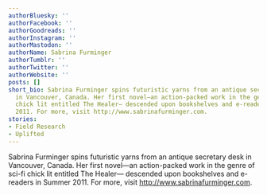 ```yaml
---
authorBluesky: ''
authorFacebook: ''
authorGoodreads: ''
authorInstagram: ''
authorMastodon: ''
authorName: Sabrina Furminger
authorTumblr: ''
authorTwitter: ''
authorWebsite: ''
posts: []
short_bio: Sabrina Furminger spins futuristic yarns from an antique secretary desk
  in Vancouver, Canada. Her first novel—an action-packed work in the genre of sci-fi
  chick lit entitled The Healer— descended upon bookshelves and e-readers in Summer
  2011. For more, visit http://www.sabrinafurminger.com.
stories:
- Field Research
- Uplifted
---
```


Sabrina Furminger spins futuristic yarns from an antique secretary desk in Vancouver, Canada. Her first novel—an action-packed work in the genre of sci-fi chick lit entitled The Healer— descended upon bookshelves and e-readers in Summer 2011. For more, visit http://www.sabrinafurminger.com.